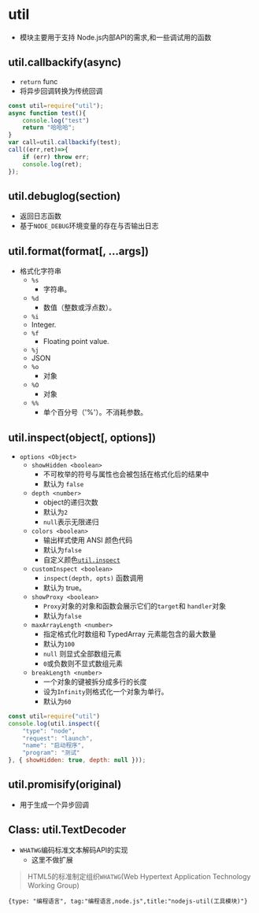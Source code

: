 # util
-  模块主要用于支持 Node.js内部API的需求,和一些调试用的函数

## util.callbackify(async)
- `return` func 
- 将异步回调转换为传统回调
```js
const util=require("util");
async function test(){
    console.log("test")
    return "哈哈哈";
}
var call=util.callbackify(test);
call((err,ret)=>{
    if (err) throw err;
    console.log(ret);
});

```

## util.debuglog(section)
- 返回日志函数
-  基于`NODE_DEBUG`环境变量的存在与否输出日志

## util.format(format[, ...args])
- 格式化字符串
    - `%s`
        - 字符串。
    - `%d` 
        - 数值（整数或浮点数）。
    - `%i`
    - Integer.
    - `%f`
        - Floating point value.
    - `%j`
    - JSON
    - `%o`
        - 对象
    - `%O`
        - 对象
    - `%%`
        - 单个百分号（'%'）。不消耗参数。

## util.inspect(object[, options])
- `options <Object>`
    - `showHidden <boolean>`
        - 不可枚举的符号与属性也会被包括在格式化后的结果中
        - 默认为 `false`
    -  `depth <number>`
        - object的递归次数
        - 默认为`2`
        - `null`表示无限递归
    -  `colors <boolean>`
        - 输出样式使用 ANSI 颜色代码
        - 默认为`false`
        - 自定义颜色[`util.inspect`](http://nodejs.cn/api/util.html#util_customizing_util_inspect_colors)
    -  `customInspect <boolean>`
        - `inspect(depth, opts)` 函数调用
        - 默认为 true。
    -  `showProxy <boolean>` 
        - `Proxy`对象的对象和函数会展示它们的`target`和 `handler`对象
        - 默认为`false`
    -  `maxArrayLength <number>`
        - 指定格式化时数组和 TypedArray 元素能包含的最大数量
        - 默认为`100`
        - `null` 则显式全部数组元素
        - `0`或负数则不显式数组元素
    -  `breakLength <number>` 
        - 一个对象的键被拆分成多行的长度
        - 设为`Infinity`则格式化一个对象为单行。
        - 默认为`60`
```js
const util=require("util")
console.log(util.inspect({
    "type": "node",
    "request": "launch",
    "name": "启动程序",
    "program": "测试"
}, { showHidden: true, depth: null }));

```

## util.promisify(original)
- 用于生成一个异步回调

## Class: util.TextDecoder
- `WHATWG`编码标准文本解码API的实现
    - 这里不做扩展
> HTML5的标准制定组织`WHATWG`(Web Hypertext Application Technology Working Group)


```blog
{type: "编程语言", tag:"编程语言,node.js",title:"nodejs-util(工具模块)"}
```
